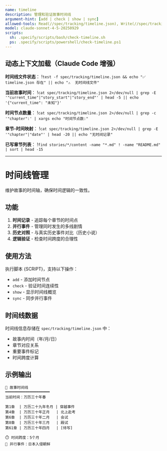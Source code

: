 ```yaml
---
name: timeline
description: 管理和验证故事时间线
argument-hint: [add | check | show | sync]
allowed-tools: Read(//spec/tracking/timeline.json), Write(//spec/tracking/timeline.json), Read(//stories/**/content/**), Bash(find:*)
model: claude-sonnet-4-5-20250929
scripts:
  sh: .specify/scripts/bash/check-timeline.sh
  ps: .specify/scripts/powershell/check-timeline.ps1
---
```


## 动态上下文加载（Claude Code 增强）

**时间线文件状态**：
!`test -f spec/tracking/timeline.json && echo "✅ timeline.json 存在" || echo "⚠️  无时间线文件"`

**当前故事时间**：
!`cat spec/tracking/timeline.json 2>/dev/null | grep -E '"current_time"|"story_start"|"story_end"' | head -5 || echo '{"current_time": "未知"}'`

**时间节点数量**：
!`cat spec/tracking/timeline.json 2>/dev/null | grep -c '"chapter":' | xargs echo "时间节点数:"`

**章节-时间映射**：
!`cat spec/tracking/timeline.json 2>/dev/null | grep -E '"chapter"|"date"' | head -20 || echo "无时间记录"`

**已写章节列表**：
!`find stories/*/content -name "*.md" ! -name "README.md" | sort | head -15`

---

# 时间线管理

维护故事的时间轴，确保时间逻辑的一致性。

## 功能

1. **时间记录** - 追踪每个章节的时间点
2. **并行事件** - 管理同时发生的多线剧情
3. **历史对照** - 与真实历史事件对比（历史小说）
4. **逻辑验证** - 检查时间跨度的合理性

## 使用方法

执行脚本 {SCRIPT}，支持以下操作：
- `add` - 添加时间节点
- `check` - 验证时间连续性
- `show` - 显示时间线概览
- `sync` - 同步并行事件

## 时间线数据

时间线信息存储在 `spec/tracking/timeline.json` 中：
- 故事内时间（年/月/日）
- 章节对应关系
- 重要事件标记
- 时间跨度计算

## 示例输出

```
📅 故事时间线
━━━━━━━━━━━━━━━━━━━━
当前时间：万历三十年春

第1章  | 万历二十九年冬月 | 穿越事件
第4章  | 万历三十年正月   | 北上赴考
第6章  | 万历三十年二月   | 会试
第8章  | 万历三十年三月   | 殿试
第61章 | 万历三十年四月   | [待写]

⏱️ 时间跨度：5个月
🔄 并行事件：日本入侵朝鲜
```
